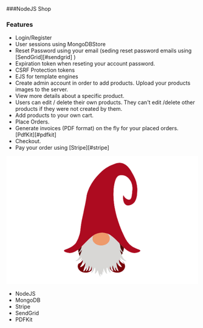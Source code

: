###NodeJS Shop

### Features

- Login/Register
- User sessions using MongoDBStore
- Reset Password using your email (seding reset password emails using [SendGrid][#sendgrid] )
- Expiration token when reseting your account password.
- CSRF Protection tokens
- EJS for template engines
- Create admin account in order to add products. Upload your products images to the server.
- View more details about a specific product.
- Users can edit / delete their own products. They can't edit /delete other products if they were not created by them.
- Add products to your own cart.
- Place Orders.
- Generate invoices (PDF format) on the fly for your placed orders. [PdfKit][#pdfkit]
- Checkout.
- Pay your order using [Stripe][#stripe]

![](https://github.com/aandreiradu/nodejs-shop/blob/main/images/2022-11-14T23:03:05.404ZGnom-580x386-removebg-preview.png)

- NodeJS
- MongoDB
- Stripe
- SendGrid
- PDFKit
